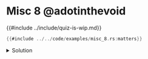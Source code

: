 # Misc 8 @adotinthevoid

{{#include ../include/quiz-is-wip.md}}

```rust
{{#include ../../code/examples/misc_8.rs:matters}}
```

<details>
<summary>Solution</summary>

```
{{#include ../../code/examples/stderr/misc_8.stderr}}
```

There are 3 kinds of structs in rust:

1. Plain structs (eg `struct Foo{bar: i32}`)
2. Tuple structs (eg `struct Bar(i32);`)
3. Unit structs (eg `struct Baz;`)

However all 3 kinds can have a struct with no fields.

Types and values live in seperate namespaces, as it is always possible to
syntacticly determine weather an identifier the compiller needs to resolve will
be an value or type.

This means that `struct bar` only gets inserted into the type namespace, and `fn
bar` only gets inserted to the value namespace (as functions in rust are first
class values [^not]). Therefor both of these declarations can co-exist.

However for `struct foo`, because it's a tuple struct, it also needs to insert
the constructor into the value namespace. (This isn't quite the same as
inserting a function, as it's also valid in patern matching, but it's close).
This then clashes with `fn foo`, which also lives in the value namespace,
causing the compiller error.

[^not] except when they're not :)

</details>
